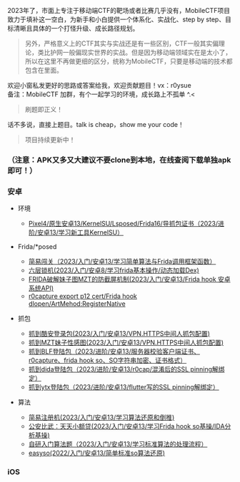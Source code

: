 2023年了，市面上专注于移动端CTF的靶场或者比赛几乎没有，MobileCTF项目致力于填补这一空白，为新手和小白提供一个体系化、实战化、step by step、目标清晰且具体的一个打怪升级、成长路径规划。

> 另外，严格意义上的CTF其实与实战还是有一些区别，CTF一般其实偏理论，类比护网一般偏现实世界的实战。但是因为移动端领域实在是太小了，所以在这里不再做更细的区分，统称为MobileCTF，只要是移动端的技术都包含在里面。

欢迎小窗私发更好的思路或答案给我，欢迎贡献题目！vx：r0ysue  
备注：MobileCTF 加群，有个一起学习的环境，成长路上不孤单 ^.<

> 刷题即正义！

话不多说，直接上题目。talk is cheap，show me your code！

> 项目持续更新中！

### （注意：APK又多又大建议不要clone到本地，在线查阅下载单独apk即可！）

### 安卓

- 环境
    - [Pixel4/原生安卓13/KernelSU/Lsposed/Frida16/导抓包证书（2023/进阶/安卓13/学习新工具KernelSU）](AndroidEnvironment/Pixel4KernelSU/)

- Frida/*posed
    - [简易闯关（2023/入门/安卓13/学习简单算法与Frida调用框架函数）](AndroidHook/babyActivity/)
    - [六层锁机(2023/入门/安卓8/学习frida基本操作/动态加载Dex)](AndroidHook/SixLock/)
    - [FRIDA破解妹子图MZT的防截屏机制(2023/入门/安卓13/Frida hook 安卓系统API)](AndroidNetwork/MZT/)
    - [r0capture export p12 cert/Frida hook dlopen/ArtMehod:RegisterNative](AndroidNetwork/BLF/)
    
- 抓包
    - [抓到酷安登录包(2023/入门/安卓13/VPN.HTTPS中间人抓包配置)](AndroidNetwork/CoolAPK/)
    - [抓到MZT妹子性感图(2023/入门/安卓13/VPN.HTTPS中间人抓包配置)](AndroidNetwork/MZT/)
    - [抓到BLF登陆包（2023/进阶/安卓13/服务器校验客户端证书、r0capture、frida hook so、SO字符串加密、证书格式）](AndroidNetwork/BLF/)
    - [抓到dida登陆包（2023/进阶/安卓13/r0cap/混淆后的SSL pinning解绑定）](AndroidNetwork/DIDA/)
    - [抓到ytx登陆包（2023/进阶/安卓13/flutter写的SSL pinning解绑定）](AndroidNetwork/YTX)
    

- 算法
    - [简易注册机(2023/入门/安卓13/学习算法还原和倒推)](AndroidAlgorithm/RegisterMachine/)
    - [公安比武：天天小额贷(2023/入门/安卓13/学习Frida hook so基操/IDA分析基操)](AndroidAlgorithm/p2ploan/)
    - [自研入门算法题（2023/入门/安卓13/学习标准算法的处理流程）](AndroidAlgorithm/R0CTF/)
    - [easyso(2022/入门/安卓13/简单标准so算法还原)](AndroidAlgorithm/easyso)
    
### iOS
